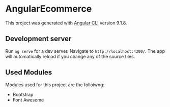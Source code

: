 # AngularEcommerce

This project was generated with [Angular CLI](https://github.com/angular/angular-cli) version 9.1.8.

## Development server

Run `ng serve` for a dev server. Navigate to `http://localhost:4200/`. The app will automatically reload if you change any of the source files.

## Used Modules
 
Modules used for this project are the folloiwng: 
* Bootstrap 
* Font Awesome
